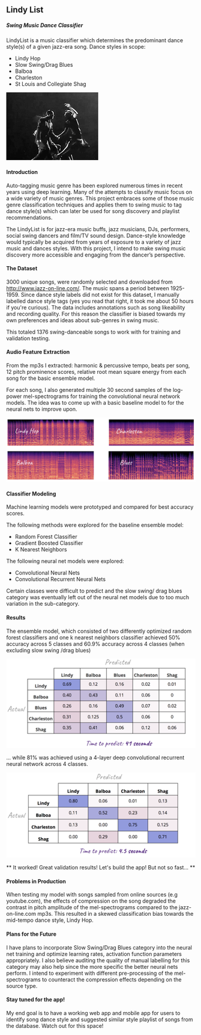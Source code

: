 ## Lindy List
##### Swing Music Dance Classifier

LindyList is a music classifier which determines the predominant dance style(s) of a given jazz-era song. Dance styles in scope:

* Lindy Hop
* Slow Swing/Drag Blues
* Balboa
* Charleston
* St Louis and Collegiate Shag

![Lindy Hop](img/jean_lindy.gif?raw=true "Lindy Hop 1")

#### Introduction
Auto-tagging music genre has been explored numerous times in recent years using deep learning. Many of the attempts to classify music focus on a wide variety of music genres. This project embraces some of those music genre classification techniques and applies them to swing music  to tag dance style(s) which can later be used for song discovery and playlist recommendations.

The LindyList is for jazz-era music buffs, jazz musicians, DJs, performers, social swing dancers and film/TV sound design. Dance-style knowledge would typically be acquired from years of exposure to a variety of jazz music and dances styles. With this project, I intend to make swing music discovery more accessible and engaging from the dancer’s perspective.

#### The Dataset
3000 unique songs, were randomly selected and downloaded from http://www.jazz-on-line.com/. The music spans a period between 1925-1959. Since dance style labels did not exist for this dataset, I manually labelled dance style tags (yes you read that right, it took me about 50 hours if you're curious). The data includes annotations such as song likeability and recording quality. For this reason the classifier is biased towards my own preferences and ideas about sub-genres in swing music.

This totaled 1376 swing-danceable songs to work with for training and validation testing.

#### Audio Feature Extraction
From the mp3s I extracted: harmonic & percussive tempo, beats per song, 12 pitch prominence scores, relative root mean square energy from each song for the basic ensemble model.

For each song, I also generated multiple 30 second samples of the log-power mel-spectrograms for training the convolutional neural network models. The idea was to come up with a basic baseline model to for the neural nets to improve upon.

![Lindy Hop](img/mel-specs.png?raw=true "Lindy Hop 1")

#### Classifier Modeling
Machine learning models were prototyped and compared for best accuracy scores.

The following methods were explored for the baseline ensemble model:
* Random Forest Classifier
* Gradient Boosted Classifier
* K Nearest Neighbors

The following neural net models were explored:
* Convolutional Neural Nets
* Convolutional Recurrent Neural Nets

Certain classes were difficult to predict and the slow swing/ drag blues category was eventually left out of the neural net models due to too much variation in the sub-category.

#### Results
The ensemble model, which consisted of two differently optimized random forest classifiers and one k nearest neighbors classifier achieved 50% accuracy across 5 classes and 60.9% accuracy across 4 classes (when excluding slow swing /drag blues)

![Ensemble Results](img/Ensemble_results.png?raw=true "Results Model 1")

... while 81% was  achieved using a 4-layer deep convolutional recurrent neural network across 4 classes.

![CRNN Results](img/CRNN_results.png?raw=true "Results Model 2")

** It worked! Great validation results! Let's build the app! But not so fast... **

#### Problems in Production
When testing my model with songs sampled from online sources (e.g youtube.com), the effects of compression on the song degraded the contrast in pitch amplitude of the mel-spectrograms compared to the jazz-on-line.com mp3s.
This resulted in a skewed classification bias towards the mid-tempo dance style, Lindy Hop.

#### Plans for the Future
I have plans to incorporate Slow Swing/Drag Blues category into the neural net training and optimize learning rates, activation function parameters appropriately. I also believe auditing the quality of manual labelling for this category may also help since the more specific the better neural nets perform. I intend to experiment with different pre-processing of the mel-spectrograms to counteract the compression effects depending on the source type.

#### Stay tuned for the app!
My end goal is to have a working web app and mobile app for users to identify song dance style and suggested similar style playlist of songs from the database. Watch out for this space!
